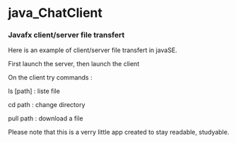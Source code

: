 # java_ChatClient
<h3>Javafx client/server file transfert</h3>
<p>Here is an example of client/server file transfert in javaSE.</p>
<p>First launch the server, then launch the client<p>
<p>On the client try commands :</p>
<p>ls [path] : liste file</p>
<p>cd path : change directory</p>
<p>pull path : download a file</p>
<p>Please note that this is a verry little app created to stay readable, studyable.</p>
